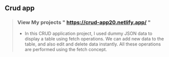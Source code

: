 ## Crud app <img src=""/>

> ### **View My projects** " https://crud-app20.netlify.app/ " ###
> 
> - In this CRUD application project, I used dummy JSON data to display a table using fetch operations. We can add new data to the table, and also edit and delete data instantly. All these operations are performed using the fetch concept.